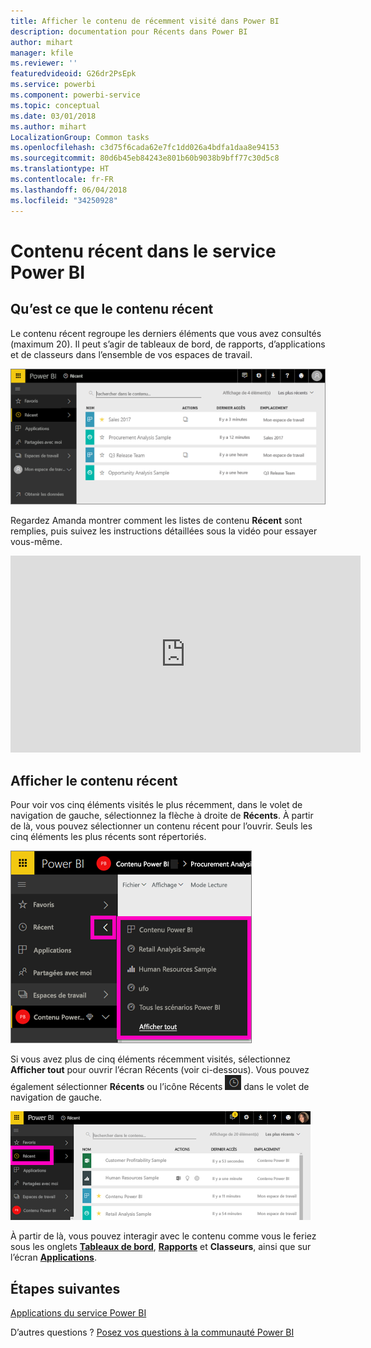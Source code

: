 ```yaml
---
title: Afficher le contenu de récemment visité dans Power BI
description: documentation pour Récents dans Power BI
author: mihart
manager: kfile
ms.reviewer: ''
featuredvideoid: G26dr2PsEpk
ms.service: powerbi
ms.component: powerbi-service
ms.topic: conceptual
ms.date: 03/01/2018
ms.author: mihart
LocalizationGroup: Common tasks
ms.openlocfilehash: c3d75f6cada62e7fc1dd026a4bdfa1daa8e94153
ms.sourcegitcommit: 80d6b45eb84243e801b60b9038b9bff77c30d5c8
ms.translationtype: HT
ms.contentlocale: fr-FR
ms.lasthandoff: 06/04/2018
ms.locfileid: "34250928"
---
```

# <a name="recent-content-in-power-bi-service"></a>Contenu **récent** dans le service Power BI


## <a name="what-is-recent-content"></a>Qu’est ce que le contenu récent
Le contenu récent regroupe les derniers éléments que vous avez consultés (maximum 20).  Il peut s’agir de tableaux de bord, de rapports, d’applications et de classeurs dans l’ensemble de vos espaces de travail.

![fenêtre Contenu récent](media/service-recent/power-bi-recent-screen.png)

Regardez Amanda montrer comment les listes de contenu **Récent** sont remplies, puis suivez les instructions détaillées sous la vidéo pour essayer vous-même.

<iframe width="560" height="315" src="https://www.youtube.com/embed/G26dr2PsEpk" frameborder="0" allowfullscreen></iframe>

## <a name="display-recent-content"></a>Afficher le contenu récent
Pour voir vos cinq éléments visités le plus récemment, dans le volet de navigation de gauche, sélectionnez la flèche à droite de **Récents**.  À partir de là, vous pouvez sélectionner un contenu récent pour l’ouvrir. Seuls les cinq éléments les plus récents sont répertoriés.

![menu volant Contenu récent](media/service-recent/power-bi-recent-flyout-new.png)

Si vous avez plus de cinq éléments récemment visités, sélectionnez **Afficher tout** pour ouvrir l’écran Récents (voir ci-dessous). Vous pouvez également sélectionner **Récents** ou l’icône Récents ![icône Récents](media/service-recent/power-bi-recent-icon.png) dans le volet de navigation de gauche.

![afficher tout le contenu récent](media/service-recent/power-bi-recent-list.png)

À partir de là, vous pouvez interagir avec le contenu comme vous le feriez sous les onglets [**Tableaux de bord**](service-dashboards.md), [**Rapports**](service-reports.md) et **Classeurs**, ainsi que sur l’écran [**Applications**](service-install-use-apps.md).

## <a name="next-steps"></a>Étapes suivantes
[Applications du service Power BI](service-install-use-apps.md)

D’autres questions ? [Posez vos questions à la communauté Power BI](http://community.powerbi.com/)

